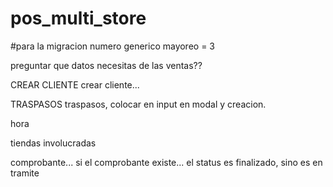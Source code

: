 # pos_multi_store

#para la migracion
numero generico mayoreo = 3

preguntar que datos necesitas de las ventas??

CREAR CLIENTE
crear cliente...



TRASPASOS
traspasos, colocar en input en modal y creacion.

hora

tiendas involucradas

comprobante... si el comprobante existe... el status es finalizado, sino es en tramite
